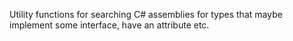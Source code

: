 Utility functions for searching C# assemblies for types that maybe implement some interface, have an attribute etc.
